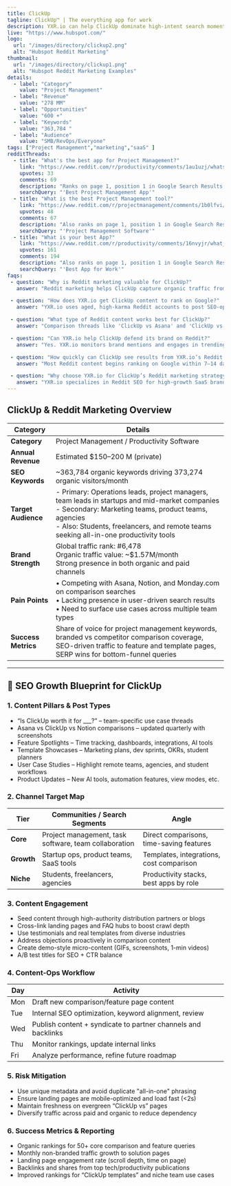```yaml
---
title: ClickUp
tagline: ClickUp™ | The everything app for work 
description: YXR.io can help ClickUp dominate high-intent search moments by strategically inserting SEO-optimized Reddit content into conversations that rank on Google. We create and amplify threads like “ClickUp vs Notion” and “best task management app for remote teams,” using high-karma accounts and community-driven insights to ensure ClickUp shows up where buyers are already searching. Our Reddit SEO strategy drives qualified traffic, boosts ClickUp’s authority across competitive keywords, and turns comparison threads into conversion paths.
live: "https://www.hubspot.com/"
logo:
  url: "/images/directory/clickup2.png"
  alt: "Hubspot Reddit Marketing"
thumbnail:
  url: "/images/directory/clickup1.png"
  alt: "Hubspot Reddit Marketing Examples"
details:
  - label: "Category"
    value: "Project Management"
  - label: "Revenue"
    value: "278 MM"
  - label: "Opportunities"
    value: "600 +"
  - label: "Keywords"
    value: "363,784 "
  - label: "Audience"
    value: "SMB/RevOps/Everyone"
tags: ["Project Management","marketing","saaS" ]
redditThreads:
  - title: "What's the best app for Project Management?"
    link: "https://www.reddit.com/r/productivity/comments/1au1uzj/whats_considered_the_best_app_for_taskproject/"
    upvotes: 33
    comments: 69
    description: "Ranks on page 1, position 1 in Google Search Results. To get to the top comment of this thread you only need 18 upvotes."
    searchQuery: "'Best Project Management App'"
  - title: "What is the best Project Management tool?"
    link: "https://www.reddit.com/r/projectmanagement/comments/1b0lfvi/what_is_the_best_free_project_management_tool/"
    upvotes: 48
    comments: 67
    description: "Also ranks on page 1, position 1 in Google Search Results. Even easier to rank as the first comment of this thread - 18 upvotes."
    searchQuery: "'Project Management Software'"
  - title: "What is your best App?"
    link: "https://www.reddit.com/r/productivity/comments/16nvyjr/what_is_your_top_app/"
    upvotes: 161
    comments: 194
    description: "Also ranks on page 1, position 1 in Google Search Results. Even easier to rank as the first comment of this thread - 29 upvotes."
    searchQuery: "'Best App for Work'"
faqs:
 - question: "Why is Reddit marketing valuable for ClickUp?"
   answer: "Reddit marketing helps ClickUp capture organic traffic from users actively comparing project management tools. Threads like 'ClickUp vs Notion' or 'Best task management app for remote teams' often rank on page one of Google. YXR.io positions ClickUp strategically in these conversations to influence buyers during their decision-making process."

 - question: "How does YXR.io get ClickUp content to rank on Google?"
   answer: "YXR.io uses aged, high-karma Reddit accounts to post SEO-optimized threads and comments in relevant communities. We target keywords such as 'ClickUp reviews' and 'best project management tool for teams,' helping these threads gain traction on Reddit and climb Google's search results."

 - question: "What type of Reddit content works best for ClickUp?"
   answer: "Comparison threads like 'ClickUp vs Asana' and 'ClickUp vs Monday.com,' productivity template showcases, and real-world use case breakdowns perform well. YXR.io crafts this content to rank on Google while driving traffic and credibility back to ClickUp."

 - question: "Can YXR.io help ClickUp defend its brand on Reddit?"
   answer: "Yes. YXR.io monitors brand mentions and engages in trending Reddit threads where ClickUp is discussed. We add accurate, value-first responses that shift the narrative and boost ClickUp’s presence on high-ranking Google results."

 - question: "How quickly can ClickUp see results from YXR.io’s Reddit SEO strategy?"
   answer: "Most Reddit content begins ranking on Google within 7–14 days, especially for long-tail searches like 'ClickUp for agencies' or 'task management tool for marketing teams.' ClickUp typically sees traffic and engagement increases in the first month."

 - question: "Why choose YXR.io for ClickUp’s Reddit marketing strategy?"
   answer: "YXR.io specializes in Reddit SEO for high-growth SaaS brands. We understand how to engineer Reddit content that ranks on Google, protects ClickUp’s search presence, and drives qualified traffic from users already searching for productivity tools and team management software."
---
```

## ClickUp & Reddit Marketing Overview

| Category         | Details                                                                 |
|------------------|-------------------------------------------------------------------------|
| **Category**      | Project Management / Productivity Software                              |
| **Annual Revenue**| Estimated $150–200 M (private)                                          |
| **SEO Keywords**  | ~363,784 organic keywords driving 373,274 organic visitors/month        |
| **Target Audience** | - Primary: Operations leads, project managers, team leads in startups and mid-market companies <br> - Secondary: Marketing teams, product teams, agencies <br> - Also: Students, freelancers, and remote teams seeking all-in-one productivity tools |
| **Brand Strength**| Global traffic rank: #6,478<br>Organic traffic value: ~$1.57M/month<br>Strong presence in both organic and paid channels |
| **Pain Points**   | • Competing with Asana, Notion, and Monday.com on comparison searches<br>• Lacking presence in user-driven search results<br>• Need to surface use cases across multiple team types |
| **Success Metrics**| Share of voice for project management keywords, branded vs competitor comparison coverage, SEO-driven traffic to feature and template pages, SERP wins for bottom-funnel queries |

---

## 🚀 SEO Growth Blueprint for ClickUp

### 1. Content Pillars & Post Types
- “Is ClickUp worth it for ___?” – team-specific use case threads  
- Asana vs ClickUp vs Notion comparisons – updated quarterly with screenshots  
- Feature Spotlights – Time tracking, dashboards, integrations, AI tools  
- Template Showcases – Marketing plans, dev sprints, OKRs, student planners  
- User Case Studies – Highlight remote teams, agencies, and student workflows  
- Product Updates – New AI tools, automation features, view modes, etc.

### 2. Channel Target Map

| Tier     | Communities / Search Segments                         | Angle                                     |
|----------|--------------------------------------------------------|-------------------------------------------|
| **Core** | Project management, task software, team collaboration | Direct comparisons, time-saving features  |
| **Growth** | Startup ops, product teams, SaaS tools                | Templates, integrations, cost comparison  |
| **Niche** | Students, freelancers, agencies                       | Productivity stacks, best apps by role    |

### 3. Content Engagement 

- Seed content through high-authority distribution partners or blogs  
- Cross-link landing pages and FAQ hubs to boost crawl depth  
- Use testimonials and real templates from diverse industries  
- Address objections proactively in comparison content  
- Create demo-style micro-content (GIFs, screenshots, 1-min videos)  
- A/B test titles for SEO + CTR balance

### 4. Content-Ops Workflow

| Day    | Activity                                                       |
|--------|----------------------------------------------------------------|
| Mon    | Draft new comparison/feature page content                      |
| Tue    | Internal SEO optimization, keyword alignment, review           |
| Wed    | Publish content + syndicate to partner channels and backlinks  |
| Thu    | Monitor rankings, update internal links                        |
| Fri    | Analyze performance, refine future roadmap                     |

### 5. Risk Mitigation

- Use unique metadata and avoid duplicate "all-in-one" phrasing  
- Ensure landing pages are mobile-optimized and load fast (<2s)  
- Maintain freshness on evergreen “ClickUp vs” pages  
- Diversify traffic across paid and organic to reduce dependency  

### 6. Success Metrics & Reporting

- Organic rankings for 50+ core comparison and feature queries  
- Monthly non-branded traffic growth to solution pages  
- Landing page engagement rate (scroll depth, time on page)  
- Backlinks and shares from top tech/productivity publications  
- Improved rankings for “ClickUp templates” and niche team use cases  
